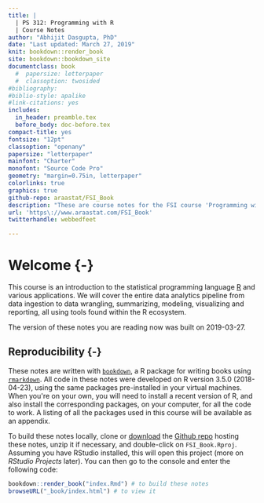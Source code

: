 ```yaml
--- 
title: |
  | PS 312: Programming with R
  | Course Notes
author: "Abhijit Dasgupta, PhD"
date: "Last updated: March 27, 2019"
knit: bookdown::render_book
site: bookdown::bookdown_site
documentclass: book
  #  papersize: letterpaper
  #  classoption: twosided
#bibliography: 
#biblio-style: apalike
#link-citations: yes
includes:
  in_header: preamble.tex
  before_body: doc-before.tex
compact-title: yes
fontsize: "12pt"
classoption: "openany"
papersize: "letterpaper"
mainfont: "Charter"
monofont: "Source Code Pro"
geometry: "margin=0.75in, letterpaper"
colorlinks: true
graphics: true
github-repo: araastat/FSI_Book
description: "These are course notes for the FSI course 'Programming with R' (PS 312) taught over 3 days"
url: 'https\://www.araastat.com/FSI_Book'
twitterhandle: webbedfeet

---
```


# Welcome {-}

This course is an introduction to the statistical programming language 
[R](http://www.r-project.org) and various applications. We will cover the entire data analytics pipeline from data ingestion to data wrangling, summarizing, modeling, visualizing and reporting, all using tools found within the R ecosystem. 

The version of these notes you are reading now was built on 
2019-03-27. 

## Reproducibility {-}

These notes are written with [`bookdown`](https://bookdown.org), a R package for writing books using [`rmarkdown`](https://rmarkdown.rstudio.com).
All code in these notes were developed on R version 3.5.0 (2018-04-23), using
the same packages pre-installed in your virtual machines. When you're on your
own, you will need to install a recent version of R, and also install the
corresponding packages, on your computer, for all the code to work. A listing of
all the packages used in this course will be available as an appendix.

To build these notes locally, clone or [download](https://github.com/araastat/FSI_Book/archive/master.zip) the 
[Github repo](https://github.com/araastat/FSI_Book) hosting these notes, unzip it if necessary, and double-click on `FSI_Book.Rproj`. Assuming you have RStudio installed, this will open this project (more on _RStudio Projects_ later). You can then go to the console and enter the following code:


```r
bookdown::render_book("index.Rmd") # to build these notes
browseURL("_book/index.html") # to view it
```

